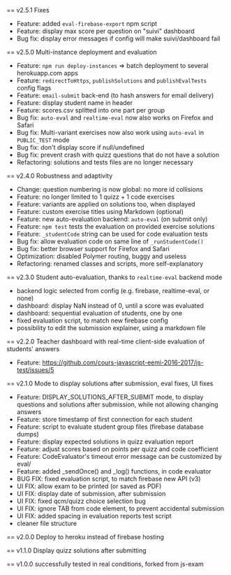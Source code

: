 == v2.5.1 Fixes
 * Feature: added `eval-firebase-export` npm script
 * Feature: display max score per question on "suivi" dashboard
 * Bug fix: display error messages if config will make suivi/dashboard fail

== v2.5.0 Multi-instance deployment and evaluation
 * Feature: `npm run deploy-instances` => batch deployment to several herokuapp.com apps
 * Feature: `redirectToHttps`, `publishSolutions` and `publishEvalTests` config flags
 * Feature: `email-submit` back-end (to hash answers for email delivery)
 * Feature: display student name in header
 * Feature: scores.csv splitted into one part per group
 * Bug fix: `auto-eval` and `realtime-eval` now also works on Firefox and Safari
 * Bug fix: Multi-variant exercises now also work using `auto-eval` in `PUBLIC_TEST` mode
 * Bug fix: don't display score if null/undefined
 * Bug fix: prevent crash with quizz questions that do not have a solution
 * Refactoring: solutions and tests files are no longer necessary

== v2.4.0 Robustness and adaptivity
 * Change: question numbering is now global: no more id collisions
 * Feature: no longer limited to 1 quizz + 1 code exercises
 * Feature: variants are applied on solutions too, when displayed
 * Feature: custom exercise titles using Markdown (optional)
 * Feature: new auto-evaluation backend: `auto-eval` (on submit only)
 * Feature: `npm test` tests the evaluation on provided exercise solutions
 * Feature: `_studentCode` string can be used for code evaluation tests
 * Bug fix: allow evaluation code on same line of `_runStudentCode()`
 * Bug fix: better browser support for Firefox and Safari
 * Optimization: disabled Polymer routing, buggy and useless
 * Refactoring: renamed classes and scripts, more self-explanatory

== v2.3.0 Student auto-evaluation, thanks to `realtime-eval` backend mode
 * backend logic selected from config (e.g. firebase, realtime-eval, or none)
 * dashboard: display NaN instead of 0, until a score was evaluated
 * dashboard: sequential evaluation of students, one by one
 * fixed evaluation script, to match new firebase config
 * possibility to edit the submission explainer, using a markdown file

== v2.2.0 Teacher dashboard with real-time client-side evaluation of students' answers
 * Feature: https://github.com/cours-javascript-eemi-2016-2017/js-test/issues/5

== v2.1.0 Mode to display solutions after submission, eval fixes, UI fixes
 * Feature: DISPLAY_SOLUTIONS_AFTER_SUBMIT mode, to display questions and solutions after submission, while not allowing changing answers
 * Feature: store timestamp of first connection for each student
 * Feature: script to evaluate student group files (firebase database dumps)
 * Feature: display expected solutions in quizz evaluation report
 * Feature: adjust scores based on points per quizz and code coefficient
 * Feature: CodeEvaluator's timeout error message can be customized by eval/
 * Feature: added _sendOnce() and _log() functions, in code evaluator
 * BUG FIX: fixed evaluation script, to match firebase new API (v3)
 * UI FIX: allow exam to be printed (or saved as PDF)
 * UI FIX: display date of submission, after submission
 * UI FIX: fixed qcm/quizz choice selection bug
 * UI FIX: ignore TAB from code element, to prevent accidental submission
 * UI FIX: added spacing in evaluation reports
test script
 * cleaner file structure

== v2.0.0 Deploy to heroku instead of firebase hosting

== v1.1.0 Display quizz solutions after submitting

== v1.0.0 successfully tested in real conditions, forked from js-exam
